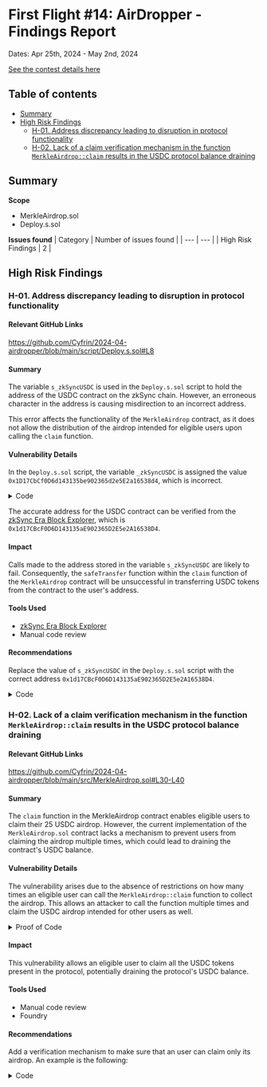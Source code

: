 # First Flight #14: AirDropper - Findings Report

Dates: Apr 25th, 2024 - May 2nd, 2024

[See the contest details here](https://www.codehawks.com/contests/clvb821kr0001jzdbi6ggixb0)

## Table of contents
- [Summary](#summary)
- [High Risk Findings](#high-risk-findings)
  - [H-01. Address discrepancy leading to disruption in protocol functionality](#h-01-address-discrepancy-leading-to-disruption-in-protocol-functionality)
  - [H-02. Lack of a claim verification mechanism in the function `MerkleAirdrop::claim` results in the USDC protocol balance draining](#h-02-lack-of-a-claim-verification-mechanism-in-the-function-merkleairdropclaim-results-in-the-usdc-protocol-balance-draining)


## Summary

**Scope**
- MerkleAirdrop.sol
- Deploy.s.sol

**Issues found**
| Category | Number of issues found |
| --- | --- |
| High Risk Findings | 2 |


## High Risk Findings

### H-01. Address discrepancy leading to disruption in protocol functionality

#### Relevant GitHub Links

https://github.com/Cyfrin/2024-04-airdropper/blob/main/script/Deploy.s.sol#L8

#### Summary

The variable `s_zkSyncUSDC` is used in the `Deploy.s.sol` script to hold the address of the USDC contract on the zkSync chain. However, an erroneous character in the address is causing misdirection to an incorrect address.

This error affects the functionality of the `MerkleAirdrop` contract, as it does not allow the distribution of the airdrop intended for eligible users upon calling the `claim` function.

#### Vulnerability Details

In the `Deploy.s.sol` script, the variable `_zkSyncUSDC` is assigned the value `0x1D17CbCf0D6d143135be902365d2e5E2a16538d4`, which is incorrect.

<details>

<summary>Code</summary>

```solidity
    address public s_zkSyncUSDC = 0x1D17CbCf0D6d143135be902365d2e5E2a16538d4;
```

</details>

The accurate address for the USDC contract can be verified from the [zkSync Era Block Explorer](https://explorer.zksync.io/tokens), which is `0x1d17CBcF0D6D143135aE902365D2E5e2A16538D4`.

#### Impact

Calls made to the address stored in the variable `s_zkSyncUSDC` are likely to fail. Consequently, the `safeTransfer` function within the `claim` function of the `MerkleAirdrop` contract will be unsuccessful in transferring USDC tokens from the contract to the user's address.

#### Tools Used

- [zkSync Era Block Explorer](https://explorer.zksync.io/)
- Manual code review

#### Recommendations

Replace the value of `s_zkSyncUSDC` in the `Deploy.s.sol` script with the correct address `0x1d17CBcF0D6D143135aE902365D2E5e2A16538D4`.

<details>

<summary>Code</summary>

```diff
-    address public s_zkSyncUSDC = 0x1D17CbCf0D6d143135be902365d2e5E2a16538d4;
+    address public s_zkSyncUSDC = 0x1d17CBcF0D6D143135aE902365D2E5e2A16538D4;
```

</details>


### H-02. Lack of a claim verification mechanism in the function `MerkleAirdrop::claim` results in the USDC protocol balance draining

#### Relevant GitHub Links

https://github.com/Cyfrin/2024-04-airdropper/blob/main/src/MerkleAirdrop.sol#L30-L40

#### Summary

The `claim` function in the MerkleAirdrop contract enables eligible users to claim their 25 USDC airdrop. However, the current implementation of the `MerkleAirdrop.sol` contract lacks a mechanism to prevent users from claiming the airdrop multiple times, which could lead to draining the contract's USDC balance.

#### Vulnerability Details

The vulnerability arises due to the absence of restrictions on how many times an eligible user can call the `MerkleAirdrop::claim` function to collect the airdrop. This allows an attacker to call the function multiple times and claim the USDC airdrop intended for other users as well.

<details>

<summary>Proof of Code</summary>

Add the following test to the `MerkleAirdropTest.t.sol` test suite.

```Solidity
    function testUsersCanClaimMultipleTimes() public {
        uint256 startingBalance = token.balanceOf(collectorOne);
        vm.deal(collectorOne, airdrop.getFee() * 4);

        vm.startPrank(collectorOne);
        for (uint i = 0; i < 4; i++) {
            airdrop.claim{value: airdrop.getFee()}(
                collectorOne,
                amountToCollect,
                proof
            );
        }
        vm.stopPrank();

        uint256 endingBalance = token.balanceOf(collectorOne);
        assertEq(endingBalance - startingBalance, amountToSend);
    }
```

</details>

#### Impact

This vulnerability allows an eligible user to claim all the USDC tokens present in the protocol, potentially draining the protocol's USDC balance.

#### Tools Used

- Manual code review
- Foundry

#### Recommendations

Add a verification mechanism to make sure that an user can claim only its airdrop. An example is the following:


<details>

<summary>Code</summary>

```diff
+    error MerkleAirdrop__AirdropAlreadyClaimed();
+    mapping(address => bool) private claimed; // Track claimed status
...

    function claim(address account, uint256 amount, bytes32[] calldata merkleProof) external payable {
        if (msg.value != FEE) {
            revert MerkleAirdrop__InvalidFeeAmount();
        }
        bytes32 leaf = keccak256(bytes.concat(keccak256(abi.encode(account, amount))));
        if (!MerkleProof.verify(merkleProof, i_merkleRoot, leaf)) {
            revert MerkleAirdrop__InvalidProof();
        }
+      if (claimed[account]) { // Check if user already claimed
+          revert MerkleAirdrop__AirdropAlreadyClaimed();
+      }
+      claimed[account] = true; // Mark user as claimed
        emit Claimed(account, amount);
        i_airdropToken.safeTransfer(account, amount);
    }

```

</details>
